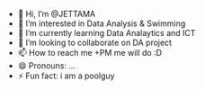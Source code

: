 - 👋 Hi, I’m @JETTAMA
- 👀 I’m interested in Data Analysis & Swimming 
- 🌱 I’m currently learning Data Analaytics and ICT 
- 💞️ I’m looking to collaborate on DA project
- 📫 How to reach me +PM me will do :D
- 😄 Pronouns: ...
- ⚡ Fun fact: i am a poolguy

<!---
JETTAMA/JETTAMA is a ✨ special ✨ repository because its `README.md` (this file) appears on your GitHub profile.
You can click the Preview link to take a look at your changes.
--->
